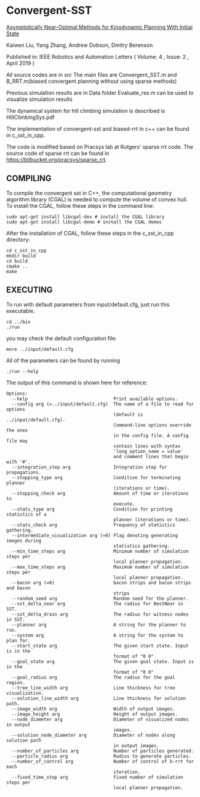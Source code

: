 # Convergent-SST

[Asymptotically Near-Optimal Methods for Kinodynamic Planning With Initial State]( Uncertainty[https://ieeexplore.ieee.org/abstract/document/8643393)

Kaiwen Liu, Yang Zhang, Andrew Dobson, Dmitry Berenson

Published in: IEEE Robotics and Automation Letters ( Volume: 4 , Issue: 2 , April 2019 )

All source codes are in src
The main files are Convergent_SST.m and B_RRT.m(biased convergent planning without using sparse methods)

Previous simulation results are in Data folder
Evaluate_res.m can be used to visualize simulation results

The dynamical system for hill climbing simulation is described is HillClimbingSys.pdf

The implementation of convergent-sst and biased-rrt in c++ can be found in c_sst_in_cpp.

The code is modified based on Pracsys lab at Rutgers' sparse rrt code. The source code of sparse rrt can be found in https://bitbucket.org/pracsys/sparse_rrt.

## COMPILING
To compile the convergent sst in C++, the computational geometry algorithm library (CGAL) is needed to compute the volume of convex hull. To install the CGAL, follow these steps in the command line:

```
sudo apt-get install libcgal-dev # install the CGAL library
sudo apt-get install libcgal-demo # install the CGAL demos
```

After the installation of CGAL, follow these steps in the c_sst_in_cpp directory:

```
cd c_sst_in_cpp
mkdir build
cd build
cmake ..
make
```

## EXECUTING
To run with default parameters from input/default.cfg, just run 
this executable.

```
cd ../bin
./run
```

you may check the default configuration file:

```
more ../input/default.cfg
```

All of the parameters can be found by running

```
./run --help
```

The output of this command is shown here for reference: 

```
Options:
  --help                                Print available options.
  --config arg (=../input/default.cfg)  The name of a file to read for options 
                                        (default is ../input/default.cfg). 
                                        Command-line options override the ones 
                                        in the config file. A config file may 
                                        contain lines with syntax
                                        'long_option_name = value'
                                        and comment lines that begin with '#'.
  --integration_step arg                Integration step for propagations.
  --stopping_type arg                   Condition for terminating planner 
                                        (iterations or time).
  --stopping_check arg                  Amount of time or iterations to 
                                        execute.
  --stats_type arg                      Condition for printing statistics of a 
                                        planner (iterations or time).
  --stats_check arg                     Frequency of statistics gathering.
  --intermediate_visualization arg (=0) Flag denoting generating images during 
                                        statistics gathering.
  --min_time_steps arg                  Minimum number of simulation steps per 
                                        local planner propagation.
  --max_time_steps arg                  Maximum number of simulation steps per 
                                        local planner propagation.
  --bacon arg (=0)                      bacon strips and bacon strips and bacon
                                        strips
  --random_seed arg                     Random seed for the planner.
  --sst_delta_near arg                  The radius for BestNear in SST.
  --sst_delta_drain arg                 The radius for witness nodes in SST.
  --planner arg                         A string for the planner to run.
  --system arg                          A string for the system to plan for.
  --start_state arg                     The given start state. Input is in the 
                                        format of "0 0"
  --goal_state arg                      The given goal state. Input is in the 
                                        format of "0 0"
  --goal_radius arg                     The radius for the goal region.
  --tree_line_width arg                 Line thickness for tree visualization.
  --solution_line_width arg             Line thickness for solution path.
  --image_width arg                     Width of output images.
  --image_height arg                    Height of output images.
  --node_diameter arg                   Diameter of visualized nodes in output 
                                        images.
  --solution_node_diameter arg          Diameter of nodes along solution path 
                                        in output images.
  --number_of_particles arg             Number of particles generated.
  --particle_radius arg                 Radius to generate particles.
  --number_of_control arg               Number of control of b-rrt for each 
                                        iteration.
  --fixed_time_step arg                 Fixed number of simulation steps per 
                                        local planner propagation.
```
